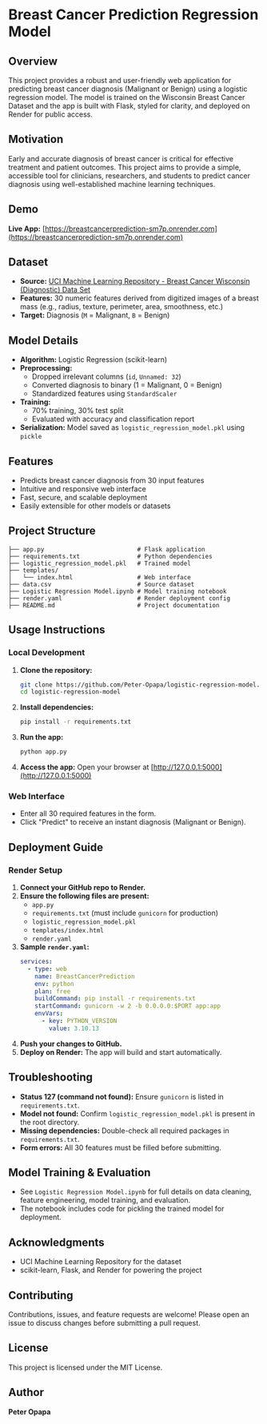 
# Breast Cancer Prediction Regression Model

## Overview
This project provides a robust and user-friendly web application for predicting breast cancer diagnosis (Malignant or Benign) using a logistic regression model. The model is trained on the Wisconsin Breast Cancer Dataset and the app is built with Flask, styled for clarity, and deployed on Render for public access.

## Motivation
Early and accurate diagnosis of breast cancer is critical for effective treatment and patient outcomes. This project aims to provide a simple, accessible tool for clinicians, researchers, and students to predict cancer diagnosis using well-established machine learning techniques.

## Demo
**Live App:** [https://breastcancerprediction-sm7p.onrender.com](https://breastcancerprediction-sm7p.onrender.com)

## Dataset
- **Source:** [UCI Machine Learning Repository - Breast Cancer Wisconsin (Diagnostic) Data Set](https://archive.ics.uci.edu/ml/datasets/Breast+Cancer+Wisconsin+(Diagnostic))
- **Features:** 30 numeric features derived from digitized images of a breast mass (e.g., radius, texture, perimeter, area, smoothness, etc.)
- **Target:** Diagnosis (`M` = Malignant, `B` = Benign)

## Model Details
- **Algorithm:** Logistic Regression (scikit-learn)
- **Preprocessing:**
  - Dropped irrelevant columns (`id`, `Unnamed: 32`)
  - Converted diagnosis to binary (1 = Malignant, 0 = Benign)
  - Standardized features using `StandardScaler`
- **Training:**
  - 70% training, 30% test split
  - Evaluated with accuracy and classification report
- **Serialization:** Model saved as `logistic_regression_model.pkl` using `pickle`

## Features
- Predicts breast cancer diagnosis from 30 input features
- Intuitive and responsive web interface
- Fast, secure, and scalable deployment
- Easily extensible for other models or datasets

## Project Structure
```
├── app.py                          # Flask application
├── requirements.txt                # Python dependencies
├── logistic_regression_model.pkl   # Trained model
├── templates/
│   └── index.html                  # Web interface
├── data.csv                        # Source dataset
├── Logistic Regression Model.ipynb # Model training notebook
├── render.yaml                     # Render deployment config
├── README.md                       # Project documentation
```

## Usage Instructions

### Local Development
1. **Clone the repository:**
   ```bash
   git clone https://github.com/Peter-Opapa/logistic-regression-model.git
   cd logistic-regression-model
   ```
2. **Install dependencies:**
   ```bash
   pip install -r requirements.txt
   ```
3. **Run the app:**
   ```bash
   python app.py
   ```
4. **Access the app:** Open your browser at [http://127.0.0.1:5000](http://127.0.0.1:5000)

### Web Interface
- Enter all 30 required features in the form.
- Click "Predict" to receive an instant diagnosis (Malignant or Benign).

## Deployment Guide

### Render Setup
1. **Connect your GitHub repo to Render.**
2. **Ensure the following files are present:**
   - `app.py`
   - `requirements.txt` (must include `gunicorn` for production)
   - `logistic_regression_model.pkl`
   - `templates/index.html`
   - `render.yaml`
3. **Sample `render.yaml`:**
   ```yaml
   services:
     - type: web
       name: BreastCancerPrediction
       env: python
       plan: free
       buildCommand: pip install -r requirements.txt
       startCommand: gunicorn -w 2 -b 0.0.0.0:$PORT app:app
       envVars:
         - key: PYTHON_VERSION
           value: 3.10.13
   ```
4. **Push your changes to GitHub.**
5. **Deploy on Render:** The app will build and start automatically.

## Troubleshooting
- **Status 127 (command not found):** Ensure `gunicorn` is listed in `requirements.txt`.
- **Model not found:** Confirm `logistic_regression_model.pkl` is present in the root directory.
- **Missing dependencies:** Double-check all required packages in `requirements.txt`.
- **Form errors:** All 30 features must be filled before submitting.

## Model Training & Evaluation
- See `Logistic Regression Model.ipynb` for full details on data cleaning, feature engineering, model training, and evaluation.
- The notebook includes code for pickling the trained model for deployment.

## Acknowledgments
- UCI Machine Learning Repository for the dataset
- scikit-learn, Flask, and Render for powering the project

## Contributing
Contributions, issues, and feature requests are welcome! Please open an issue to discuss changes before submitting a pull request.

## License
This project is licensed under the MIT License.

## Author
**Peter Opapa**
